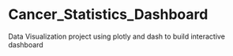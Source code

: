 # Cancer_Statistics_Dashboard
Data Visualization project using plotly and dash to build interactive dashboard
